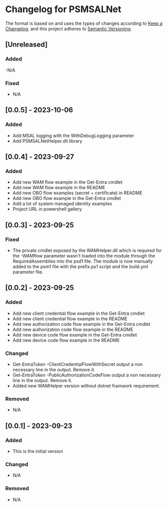 # Changelog for PSMSALNet

The format is based on and uses the types of changes according to [Keep a Changelog](https://keepachangelog.com/en/1.0.0/),
and this project adheres to [Semantic Versioning](https://semver.org/spec/v2.0.0.html).

## [Unreleased]

### Added

-N/A

### Fixed

- N/A
## [0.0.5] - 2023-10-06

### Added

- Add MSAL logging with the WithDebugLogging parameter
- Add PSMSALNetHelper.dll library

## [0.0.4] - 2023-09-27

### Added

- Add new WAM flow example in the Get-Entra cmdlet
- Add new WAM flow example in the README
- Add new OBO flow examples (secret + certificate) in README
- Add new OBO flow example in the Get-Entra cmdlet
- Add a lot of system managed identity examples
- Project URL in powershell gallery

## [0.0.3] - 2023-09-25

### Fixed

- The private cmdlet exposed by the WAMHelper.dll which is required for the -WAMflow parameter wasn't loaded into the module through the RequiredAssemblies into the psd1 file. The module is now manually added to the psm1 file with the prefix.ps1 script and the build.yml parameter file.

## [0.0.2] - 2023-09-25

### Added

- Add new client credential flow example in the Get-Entra cmdlet
- Add new client credential flow example in the README
- Add new authorization code flow example in the Get-Entra cmdlet
- Add new authorization code flow example in the README
- Add new device code flow example in the Get-Entra cmdlet
- Add new device code flow example in the README

### Changed

- Get-EntraToken -ClientCredentialFlowWithSecret output a non necessary line in the output. Remove it.
- Get-EntraToken -PublicAuthorizationCodeFlow output a non necessary line in the output. Remove it.
- Added new WAMHelper version without dotnet framwork requirement.

### Removed

- N/A

## [0.0.1] - 2023-09-23

### Added

- This is the initial version

### Changed

- N/A

### Removed

- N/A
